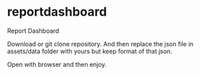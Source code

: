 # reportdashboard
Report Dashboard

Download or git clone repository. 
And then replace the json file in assets/data folder with yours but keep format of that json.

Open with browser and then enjoy. 

